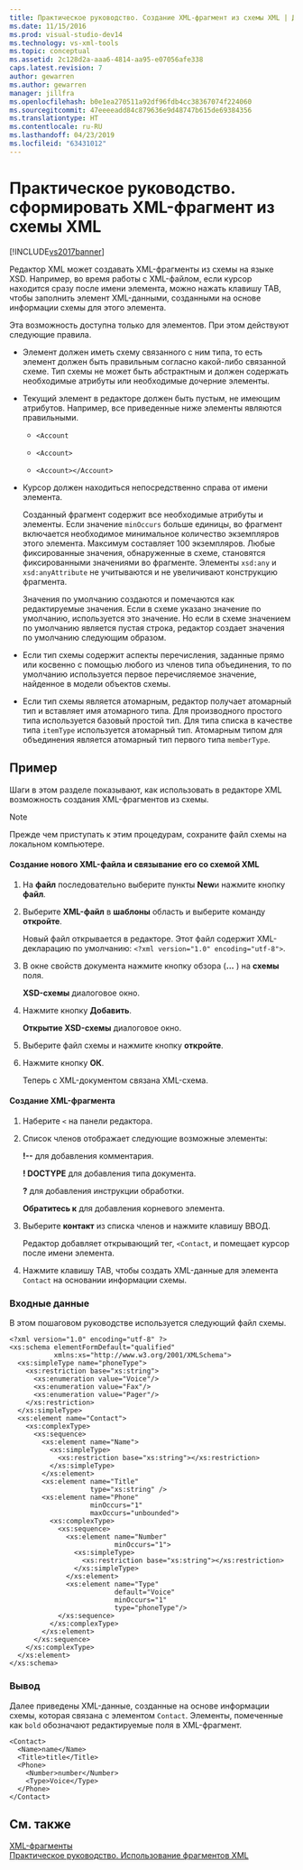 ```yaml
---
title: Практическое руководство. Создание XML-фрагмент из схемы XML | Документация Майкрософт
ms.date: 11/15/2016
ms.prod: visual-studio-dev14
ms.technology: vs-xml-tools
ms.topic: conceptual
ms.assetid: 2c128d2a-aaa6-4814-aa95-e07056afe338
caps.latest.revision: 7
author: gewarren
ms.author: gewarren
manager: jillfra
ms.openlocfilehash: b0e1ea270511a92df96fdb4cc38367074f224060
ms.sourcegitcommit: 47eeeeadd84c879636e9d48747b615de69384356
ms.translationtype: HT
ms.contentlocale: ru-RU
ms.lasthandoff: 04/23/2019
ms.locfileid: "63431012"
---
```

# <a name="how-to-generate-an-xml-snippet-from-an-xml-schema"></a>Практическое руководство. сформировать XML-фрагмент из схемы XML
[!INCLUDE[vs2017banner](../includes/vs2017banner.md)]

Редактор XML может создавать XML-фрагменты из схемы на языке XSD. Например, во время работы с XML-файлом, если курсор находится сразу после имени элемента, можно нажать клавишу TAB, чтобы заполнить элемент XML-данными, созданными на основе информации схемы для этого элемента.  
  
 Эта возможность доступна только для элементов. При этом действуют следующие правила.  
  
- Элемент должен иметь схему связанного с ним типа, то есть элемент должен быть правильным согласно какой-либо связанной схеме. Тип схемы не может быть абстрактным и должен содержать необходимые атрибуты или необходимые дочерние элементы.  
  
- Текущий элемент в редакторе должен быть пустым, не имеющим атрибутов. Например, все приведенные ниже элементы являются правильными.  
  
  - `<Account`  
  
  - `<Account>`  
  
  - `<Account></Account>`  
  
- Курсор должен находиться непосредственно справа от имени элемента.  
  
  Созданный фрагмент содержит все необходимые атрибуты и элементы. Если значение `minOccurs` больше единицы, во фрагмент включается необходимое минимальное количество экземпляров этого элемента. Максимум составляет 100 экземпляров. Любые фиксированные значения, обнаруженные в схеме, становятся фиксированными значениями во фрагменте. Элементы `xsd:any` и `xsd:anyAttribute` не учитываются и не увеличивают конструкцию фрагмента.  
  
  Значения по умолчанию создаются и помечаются как редактируемые значения. Если в схеме указано значение по умолчанию, используется это значение. Но если в схеме значением по умолчанию является пустая строка, редактор создает значения по умолчанию следующим образом.  
  
- Если тип схемы содержит аспекты перечисления, заданные прямо или косвенно с помощью любого из членов типа объединения, то по умолчанию используется первое перечисляемое значение, найденное в модели объектов схемы.  
  
- Если тип схемы является атомарным, редактор получает атомарный тип и вставляет имя атомарного типа. Для производного простого типа используется базовый простой тип. Для типа списка в качестве типа `itemType` используется атомарный тип. Атомарным типом для объединения является атомарный тип первого типа `memberType`.  
  
## <a name="example"></a>Пример  
 Шаги в этом разделе показывают, как использовать в редакторе XML возможность создания XML-фрагментов из схемы.  
  
> [!NOTE]
> Прежде чем приступать к этим процедурам, сохраните файл схемы на локальном компьютере.  
  
#### <a name="to-create-a-new-xml-file-and-associate-it-with-an-xml-schema"></a>Создание нового XML-файла и связывание его со схемой XML  
  
1. На **файл** последовательно выберите пункты **New**и нажмите кнопку **файл**.  
  
2. Выберите **XML-файл** в **шаблоны** область и выберите команду **откройте**.  
  
     Новый файл открывается в редакторе. Этот файл содержит XML-декларацию по умолчанию: `<?xml version="1.0" encoding="utf-8">`.  
  
3. В окне свойств документа нажмите кнопку обзора (**...** ) на **схемы** поля.  
  
     **XSD-схемы** диалоговое окно.  
  
4. Нажмите кнопку **Добавить**.  
  
     **Открытие XSD-схемы** диалоговое окно.  
  
5. Выберите файл схемы и нажмите кнопку **откройте**.  
  
6. Нажмите кнопку **ОК**.  
  
     Теперь с XML-документом связана XML-схема.  
  
#### <a name="to-generate-an-xml-snippet"></a>Создание XML-фрагмента  
  
1. Наберите `<` на панели редактора.  
  
2. Список членов отображает следующие возможные элементы:  
  
     **!--** для добавления комментария.  
  
     **! DOCTYPE** для добавления типа документа.  
  
     **?** для добавления инструкции обработки.  
  
     **Обратитесь к** для добавления корневого элемента.  
  
3. Выберите **контакт** из списка членов и нажмите клавишу ВВОД.  
  
     Редактор добавляет открывающий тег, `<Contact`, и помещает курсор после имени элемента.  
  
4. Нажмите клавишу TAB, чтобы создать XML-данные для элемента `Contact` на основании информации схемы.  
  
### <a name="input"></a>Входные данные  
 В этом пошаговом руководстве используется следующий файл схемы.  
  
```  
<?xml version="1.0" encoding="utf-8" ?>  
<xs:schema elementFormDefault="qualified"  
           xmlns:xs="http://www.w3.org/2001/XMLSchema">  
  <xs:simpleType name="phoneType">  
    <xs:restriction base="xs:string">  
      <xs:enumeration value="Voice"/>  
      <xs:enumeration value="Fax"/>  
      <xs:enumeration value="Pager"/>  
    </xs:restriction>  
  </xs:simpleType>  
  <xs:element name="Contact">  
    <xs:complexType>  
      <xs:sequence>  
        <xs:element name="Name">  
          <xs:simpleType>  
            <xs:restriction base="xs:string"></xs:restriction>  
          </xs:simpleType>  
        </xs:element>  
        <xs:element name="Title"  
                    type="xs:string" />  
        <xs:element name="Phone"  
                    minOccurs="1"  
                    maxOccurs="unbounded">  
          <xs:complexType>  
            <xs:sequence>  
              <xs:element name="Number"  
                          minOccurs="1">  
                <xs:simpleType>  
                  <xs:restriction base="xs:string"></xs:restriction>  
                </xs:simpleType>  
              </xs:element>  
              <xs:element name="Type"  
                          default="Voice"  
                          minOccurs="1"  
                          type="phoneType"/>  
            </xs:sequence>  
          </xs:complexType>  
        </xs:element>  
      </xs:sequence>  
    </xs:complexType>  
  </xs:element>  
</xs:schema>  
```  
  
### <a name="output"></a>Вывод  
 Далее приведены XML-данные, созданные на основе информации схемы, которая связана с элементом `Contact`. Элементы, помеченные как `bold` обозначают редактируемые поля в XML-фрагмент.  
  
```  
<Contact>  
  <Name>name</Name>  
  <Title>title</Title>  
  <Phone>  
    <Number>number</Number>  
    <Type>Voice</Type>  
  </Phone>  
</Contact>  
```  
  
## <a name="see-also"></a>См. также  
 [XML-фрагменты](../xml-tools/xml-snippets.md)   
 [Практическое руководство. Использование фрагментов XML](../xml-tools/how-to-use-xml-snippets.md)
